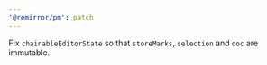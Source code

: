 ```yaml
---
'@remirror/pm': patch
---
```


Fix `chainableEditorState` so that `storeMarks`, `selection` and `doc` are immutable.
